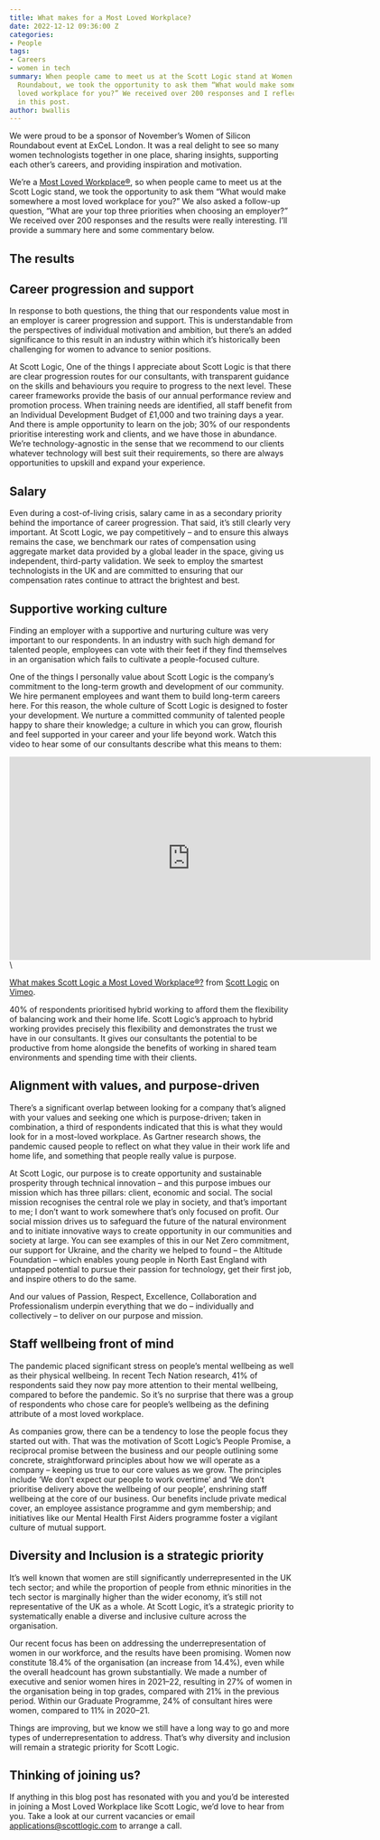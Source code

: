 ```yaml
---
title: What makes for a Most Loved Workplace?
date: 2022-12-12 09:36:00 Z
categories:
- People
tags:
- Careers
- women in tech
summary: When people came to meet us at the Scott Logic stand at Women of Silicon
  Roundabout, we took the opportunity to ask them “What would make somewhere a most
  loved workplace for you?” We received over 200 responses and I reflect on the results
  in this post.
author: bwallis
---
```


We were proud to be a sponsor of November’s Women of Silicon Roundabout event at ExCeL London. It was a real delight to see so many women technologists together in one place, sharing insights, supporting each other’s careers, and providing inspiration and motivation.

We’re a [Most Loved Workplace®](https://www.scottlogic.com/news/scott-logic-ranked-26-newsweek-top-100-uk-most-loved-workplaces), so when people came to meet us at the Scott Logic stand, we took the opportunity to ask them “What would make somewhere a most loved workplace for you?” We also asked a follow-up question, “What are your top three priorities when choosing an employer?” We received over 200 responses and the results were really interesting. I’ll provide a summary here and some commentary below.

## The results

## Career progression and support

In response to both questions, the thing that our respondents value most in an employer is career progression and support. This is understandable from the perspectives of individual motivation and ambition, but there’s an added significance to this result in an industry within which it’s historically been challenging for women to advance to senior positions.

At Scott Logic, One of the things I appreciate about Scott Logic is that there are clear progression routes for our consultants, with transparent guidance on the skills and behaviours you require to progress to the next level. These career frameworks provide the basis of our annual performance review and promotion process. When training needs are identified, all staff benefit from an Individual Development Budget of £1,000 and two training days a year. And there is ample opportunity to learn on the job; 30% of our respondents prioritise interesting work and clients, and we have those in abundance. We’re technology-agnostic in the sense that we recommend to our clients whatever technology will best suit their requirements, so there are always opportunities to upskill and expand your experience.

## Salary

Even during a cost-of-living crisis, salary came in as a secondary priority behind the importance of career progression. That said, it’s still clearly very important. At Scott Logic, we pay competitively – and to ensure this always remains the case, we benchmark our rates of compensation using aggregate market data provided by a global leader in the space, giving us independent, third-party validation. We seek to employ the smartest technologists in the UK and are committed to ensuring that our compensation rates continue to attract the brightest and best.

## Supportive working culture

Finding an employer with a supportive and nurturing culture was very important to our respondents. In an industry with such high demand for talented people, employees can vote with their feet if they find themselves in an organisation which fails to cultivate a people-focused culture.

One of the things I personally value about Scott Logic is the company’s commitment to the long-term growth and development of our community. We hire permanent employees and want them to build long-term careers here. For this reason, the whole culture of Scott Logic is designed to foster your development. We nurture a committed community of talented people happy to share their knowledge; a culture in which you can grow, flourish and feel supported in your career and your life beyond work. Watch this video to hear some of our consultants describe what this means to them:

<iframe src="https://player.vimeo.com/video/770834956?h=32643f9656" width="640" height="360" frameborder="0" allow="autoplay; fullscreen; picture-in-picture" allowfullscreen></iframe>\
<p><a href="https://vimeo.com/770834956">What makes Scott Logic a Most Loved Workplace&reg;?</a> from <a href="https://vimeo.com/scottlogic">Scott Logic</a> on <a href="https://vimeo.com">Vimeo</a>.</p>

40% of respondents prioritised hybrid working to afford them the flexibility of balancing work and their home life. Scott Logic’s approach to hybrid working provides precisely this flexibility and demonstrates the trust we have in our consultants. It gives our consultants the potential to be productive from home alongside the benefits of working in shared team environments and spending time with their clients.

## Alignment with values, and purpose-driven

There’s a significant overlap between looking for a company that’s aligned with your values and seeking one which is purpose-driven; taken in combination, a third of respondents indicated that this is what they would look for in a most-loved workplace. As Gartner research shows, the pandemic caused people to reflect on what they value in their work life and home life, and something that people really value is purpose.

At Scott Logic, our purpose is to create opportunity and sustainable prosperity through technical innovation – and this purpose imbues our mission which has three pillars: client, economic and social. The social mission recognises the central role we play in society, and that’s important to me; I don’t want to work somewhere that’s only focused on profit. Our social mission drives us to safeguard the future of the natural environment and to initiate innovative ways to create opportunity in our communities and society at large. You can see examples of this in our Net Zero commitment, our support for Ukraine, and the charity we helped to found – the Altitude Foundation – which enables young people in North East England with untapped potential to pursue their passion for technology, get their first job, and inspire others to do the same.

And our values of Passion, Respect, Excellence, Collaboration and Professionalism underpin everything that we do – individually and collectively – to deliver on our purpose and mission.

## Staff wellbeing front of mind

The pandemic placed significant stress on people’s mental wellbeing as well as their physical wellbeing. In recent Tech Nation research, 41% of respondents said they now pay more attention to their mental wellbeing, compared to before the pandemic. So it’s no surprise that there was a group of respondents who chose care for people’s wellbeing as the defining attribute of a most loved workplace.

As companies grow, there can be a tendency to lose the people focus they started out with. That was the motivation of Scott Logic’s People Promise, a reciprocal promise between the business and our people outlining some concrete, straightforward principles about how we will operate as a company – keeping us true to our core values as we grow. The principles include ‘We don’t expect our people to work overtime’ and ‘We don’t prioritise delivery above the wellbeing of our people’, enshrining staff wellbeing at the core of our business. Our benefits include private medical cover, an employee assistance programme and gym membership; and initiatives like our Mental Health First Aiders programme foster a vigilant culture of mutual support.

## Diversity and Inclusion is a strategic priority

It’s well known that women are still significantly underrepresented in the UK tech sector; and while the proportion of people from ethnic minorities in the tech sector is marginally higher than the wider economy, it’s still not representative of the UK as a whole. At Scott Logic, it’s a strategic priority to systematically enable a diverse and inclusive culture across the organisation.

Our recent focus has been on addressing the underrepresentation of women in our workforce, and the results have been promising. Women now constitute 18.4% of the organisation (an increase from 14.4%), even while the overall headcount has grown substantially. We made a number of executive and senior women hires in 2021–22, resulting in 27% of women in the organisation being in top grades, compared with 21% in the previous period. Within our Graduate Programme, 24% of consultant hires were women, compared to 11% in 2020–21.

Things are improving, but we know we still have a long way to go and more types of underrepresentation to address. That’s why diversity and inclusion will remain a strategic priority for Scott Logic.

## Thinking of joining us?

If anything in this blog post has resonated with you and you’d be interested in joining a Most Loved Workplace like Scott Logic, we’d love to hear from you. Take a look at our current vacancies or email applications@scottlogic.com to arrange a call.